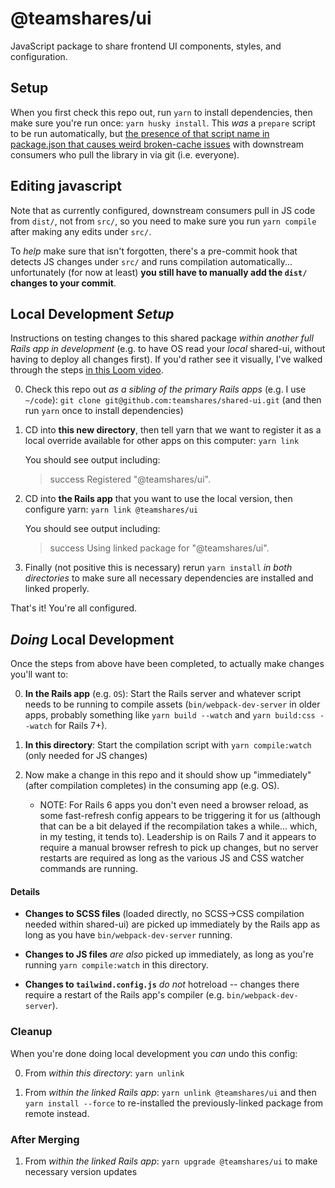 # @teamshares/ui

JavaScript package to share frontend UI components, styles, and configuration.

## Setup

When you first check this repo out, run `yarn` to install dependencies, then make sure you're run once: `yarn husky install`.  This _was_ a `prepare` script to be run automatically, but [the presence of that script name in package.json that causes weird broken-cache issues](https://github.com/yarnpkg/yarn/issues/7212#issuecomment-493720324) with downstream consumers who pull the library in via git (i.e. everyone).

## Editing javascript

Note that as currently configured, downstream consumers pull in JS code from `dist/`, not from `src/`, so you need to make sure you run `yarn compile` after making any edits under `src/`.

To _help_ make sure that isn't forgotten, there's a pre-commit hook that detects JS changes under `src/` and runs compilation automatically... unfortunately (for now at least) **you still have to manually add the  `dist/` changes to your commit**.

## Local Development _Setup_

Instructions on testing changes to this shared package _within another full Rails app in development_ (e.g. to have OS read your _local_ shared-ui, without having to deploy all changes first). If you'd rather see it visually, I've walked through the steps [in this Loom video](https://www.loom.com/share/856ecb06ed1945eab4d19cf7a6ec12b8).

0. Check this repo out _as a sibling of the primary Rails apps_ (e.g. I use `~/code`): `git clone git@github.com:teamshares/shared-ui.git` (and then run `yarn` once to install dependencies)

1. CD into **this new directory**, then tell yarn that we want to register it as a local override available for other apps on this computer: `yarn link`

    You should see output including:
    > success Registered "@teamshares/ui".

2. CD into **the Rails app** that you want to use the local version, then configure yarn: `yarn link @teamshares/ui`

    You should see output including:
    > success Using linked package for "@teamshares/ui".

3. Finally (not positive this is necessary) rerun `yarn install` _in both directories_ to make sure all necessary dependencies are installed and linked properly.

That's it! You're all configured.

## _Doing_ Local Development

Once the steps from above have been completed, to actually make changes you'll want to:

0. **In the Rails app** (e.g. `OS`): Start the Rails server and whatever script needs to be running to compile assets (`bin/webpack-dev-server` in older apps, probably something like `yarn build --watch` and `yarn build:css --watch` for Rails 7+).

1. **In this directory**: Start the compilation script with `yarn compile:watch` (only needed for JS changes)


2. Now make a change in this repo and it should show up "immediately" (after compilation completes) in the consuming app (e.g. OS).

    * NOTE: For Rails 6 apps you don't even need a browser reload, as some fast-refresh config appears to be triggering it for us (although that can be a bit delayed if the recompilation takes a while... which, in my testing, it tends to). Leadership is on Rails 7 and it appears to require a manual browser refresh to pick up changes, but no server restarts are required as long as the various JS and CSS watcher commands are running.


#### Details

* **Changes to SCSS files** (loaded directly, no SCSS->CSS compilation needed within shared-ui) are picked up immediately by the Rails app as long as you have `bin/webpack-dev-server` running.

* **Changes to JS files** _are also_ picked up immediately, as long as you're running `yarn compile:watch` in this directory.

* **Changes to `tailwind.config.js`** _do not_ hotreload -- changes there require a restart of the Rails app's compiler (e.g. `bin/webpack-dev-server`).

### Cleanup

When you're done doing local development you _can_ undo this config:

0. From _within this directory_: `yarn unlink`

1. From _within the linked Rails app_: `yarn unlink @teamshares/ui` and then `yarn install --force` to re-installed the previously-linked package from remote instead.


### After Merging

1. From _within the linked Rails app_: `yarn upgrade @teamshares/ui` to make necessary version updates

